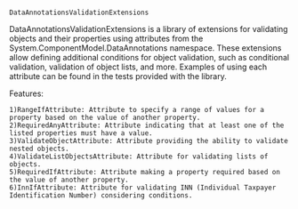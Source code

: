                                         DataAnnotationsValidationExtensions

DataAnnotationsValidationExtensions is a library of extensions for validating objects and their properties using attributes from the System.ComponentModel.DataAnnotations namespace. These extensions allow defining additional conditions for object validation, such as conditional validation, validation of object lists, and more. Examples of using each attribute can be found in the tests provided with the library.

Features: 

    1)RangeIfAttribute: Attribute to specify a range of values for a property based on the value of another property.
    2)RequiredAnyAttribute: Attribute indicating that at least one of the listed properties must have a value.
    3)ValidateObjectAttribute: Attribute providing the ability to validate nested objects.
    4)ValidateListObjectsAttribute: Attribute for validating lists of objects.
    5)RequiredIfAttribute: Attribute making a property required based on the value of another property.
    6)InnIfAttribute: Attribute for validating INN (Individual Taxpayer Identification Number) considering conditions.
